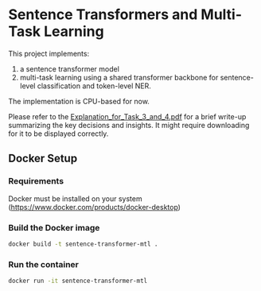 # Sentence Transformers and Multi-Task Learning

This project implements:
1) a sentence transformer model
2) multi-task learning using a shared transformer backbone for sentence-level classification and token-level NER.

The implementation is CPU-based for now.

Please refer to the [Explanation_for_Task_3_and_4.pdf](https://github.com/Fahad-Touseef/multi-task-learning/blob/main/Explanation_for_Task_3_and_4.pdf) for a brief write-up summarizing the key decisions and insights. It might require downloading for it to be displayed correctly.

## Docker Setup

### Requirements

Docker must be installed on your system (https://www.docker.com/products/docker-desktop)

### Build the Docker image

```bash
docker build -t sentence-transformer-mtl .
```

### Run the container

```bash
docker run -it sentence-transformer-mtl
```
